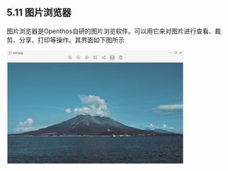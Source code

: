 ## 5.11 图片浏览器

图片浏览器是Openthos自研的图片浏览软件。可以用它来对图片进行查看、裁剪、分享、打印等操作。其界面如下图所示

![图片浏览器界面](./_pic/5_11_ImageBrowser_demo.png)